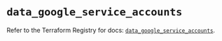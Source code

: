 # `data_google_service_accounts`

Refer to the Terraform Registry for docs: [`data_google_service_accounts`](https://registry.terraform.io/providers/hashicorp/google/6.27.0/docs/data-sources/service_accounts).
